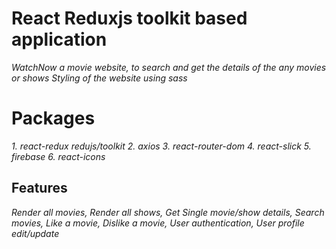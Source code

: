 # React Reduxjs toolkit based application

_WatchNow a movie website, to search and get the details of the any movies or shows_
_Styling of the website using sass_

# Packages

_1. react-redux redujs/toolkit_
_2. axios_
_3. react-router-dom_
_4. react-slick_
_5. firebase_
_6. react-icons_

## Features

_Render all movies, Render all shows, Get Single movie/show details, Search movies, Like a movie, Dislike a movie, User authentication, User profile edit/update_
